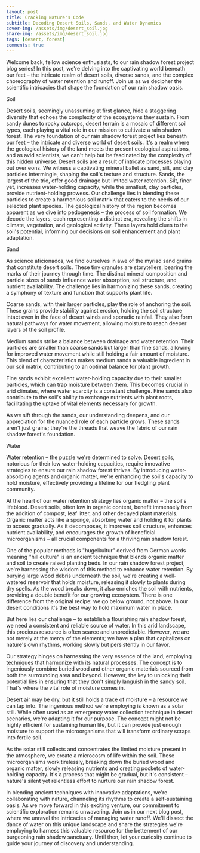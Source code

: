 ```yaml
---
layout: post
title: Cracking Nature's Code
subtitle: Decoding Desert Soils, Sands, and Water Dynamics
cover-img: /assets/img/desert_soil.jpg
share-img: /assets/img/desert_soil.jpg
tags: [desert, forest]
comments: true
---
```

Welcome back, fellow science enthusiasts, to our rain shadow forest project blog series! In this post, we're delving into the captivating world beneath our feet – the intricate realm of desert soils, diverse sands, and the complex choreography of water retention and runoff. Join us as we decipher the scientific intricacies that shape the foundation of our rain shadow oasis.

Soil

  Desert soils, seemingly unassuming at first glance, hide a staggering diversity that echoes the complexity of the ecosystems they sustain. From sandy dunes to rocky outcrops, desert terrain is a mosaic of different soil types, each playing a vital role in our mission to cultivate a rain shadow forest. The very foundation of our rain shadow forest project lies beneath our feet – the intricate and diverse world of desert soils. It's a realm where the geological history of the land meets the present ecological aspirations, and as avid scientists, we can't help but be fascinated by the complexity of this hidden universe.
  Desert soils are a result of intricate processes playing out over eons. We witness a captivating mineral ballet as sand, silt, and clay particles intermingle, shaping the soil's texture and structure. Sands, the largest of the trio, offer good drainage but limited water retention. Silt, finer yet, increases water-holding capacity, while the smallest, clay particles, provide nutrient-holding prowess. Our challenge lies in blending these particles to create a harmonious soil matrix that caters to the needs of our selected plant species. The geological history of the region becomes apparent as we dive into pedogenesis – the process of soil formation. We decode the layers, each representing a distinct era, revealing the shifts in climate, vegetation, and geological activity. These layers hold clues to the soil's potential, informing our decisions on soil enhancement and plant adaptation.

Sand

As science aficionados, we find ourselves in awe of the myriad sand grains that constitute desert soils. These tiny granules are storytellers, bearing the marks of their journey through time. The distinct mineral composition and particle sizes of sands influence water absorption, soil structure, and nutrient availability. The challenge lies in harmonizing these sands, creating a symphony of texture and function that supports plant life.

Coarse sands, with their larger particles, play the role of anchoring the soil. These grains provide stability against erosion, holding the soil structure intact even in the face of desert winds and sporadic rainfall. They also form natural pathways for water movement, allowing moisture to reach deeper layers of the soil profile.

Medium sands strike a balance between drainage and water retention. Their particles are smaller than coarse sands but larger than fine sands, allowing for improved water movement while still holding a fair amount of moisture. This blend of characteristics makes medium sands a valuable ingredient in our soil matrix, contributing to an optimal balance for plant growth.

Fine sands exhibit excellent water-holding capacity due to their smaller particles, which can trap moisture between them. This becomes crucial in arid climates, where water scarcity is a constant challenge. Fine sands also contribute to the soil's ability to exchange nutrients with plant roots, facilitating the uptake of vital elements necessary for growth.

As we sift through the sands, our understanding deepens, and our appreciation for the nuanced role of each particle grows. These sands aren't just grains; they're the threads that weave the fabric of our rain shadow forest's foundation.

Water

Water retention – the puzzle we're determined to solve. Desert soils, notorious for their low water-holding capacities, require innovative strategies to ensure our rain shadow forest thrives. By introducing water-absorbing agents and organic matter, we're enhancing the soil's capacity to hold moisture, effectively providing a lifeline for our fledgling plant community.

At the heart of our water retention strategy lies organic matter – the soil's lifeblood. Desert soils, often low in organic content, benefit immensely from the addition of compost, leaf litter, and other decayed plant materials. Organic matter acts like a sponge, absorbing water and holding it for plants to access gradually. As it decomposes, it improves soil structure, enhances nutrient availability, and encourages the growth of beneficial microorganisms – all crucial components for a thriving rain shadow forest.

One of the popular methods is "hugelkultur" derived from German words meaning "hill culture" is an ancient technique that blends organic matter and soil to create raised planting beds. In our rain shadow forest project, we're harnessing the wisdom of this method to enhance water retention. By burying large wood debris underneath the soil, we're creating a well-watered reservoir that holds moisture, releasing it slowly to plants during dry spells. As the wood breaks down, it also enriches the soil with nutrients, providing a double benefit for our growing ecosystem. There is one difference from the original recipe: we go below ground, not above. In our desert conditions it's the best way to hold maximum water in place.

But here lies our challenge – to establish a flourishing rain shadow forest, we need a consistent and reliable source of water. In this arid landscape, this precious resource is often scarce and unpredictable. However, we are not merely at the mercy of the elements; we have a plan that capitalizes on nature's own rhythms, working slowly but persistently in our favor.

Our strategy hinges on harnessing the very essence of the land, employing techniques that harmonize with its natural processes. The concept is to ingeniously combine buried wood and other organic materials sourced from both the surrounding area and beyond. However, the key to unlocking their potential lies in ensuring that they don't simply languish in the sandy soil. That's where the vital role of moisture comes in.

Desert air may be dry, but it still holds a trace of moisture – a resource we can tap into. The ingenious method we're employing is known as a solar still. While often used as an emergency water collection technique in desert scenarios, we're adapting it for our purpose. The concept might not be highly efficient for sustaining human life, but it can provide just enough moisture to support the microorganisms that will transform ordinary scraps into fertile soil.

As the solar still collects and concentrates the limited moisture present in the atmosphere, we create a microcosm of life within the soil. These microorganisms work tirelessly, breaking down the buried wood and organic matter, slowly releasing nutrients and creating pockets of water-holding capacity. It's a process that might be gradual, but it's consistent – nature's silent yet relentless effort to nurture our rain shadow forest.

In blending ancient techniques with innovative adaptations, we're collaborating with nature, channeling its rhythms to create a self-sustaining oasis. As we move forward in this exciting venture, our commitment to scientific exploration remains unwavering. Join us in our next blog post, where we unravel the intricacies of managing water runoff. We'll dissect the dance of water on this unique landscape and share the strategies we're employing to harness this valuable resource for the betterment of our burgeoning rain shadow sanctuary. Until then, let your curiosity continue to guide your journey of discovery and understanding.
